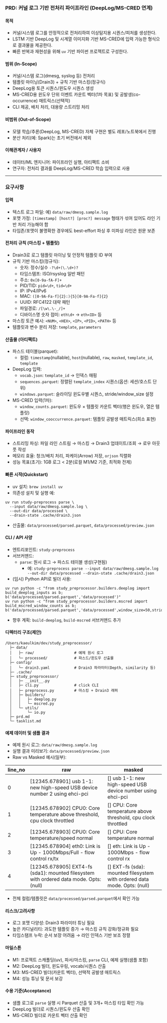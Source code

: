 ### PRD: 커널 로그 기반 전처리 파이프라인 (DeepLog/MS-CRED 연계)

#### 목적
- 커널/시스템 로그를 안정적으로 전처리하여 이상탐지용 시퀀스/피처를 생성한다.
- LSTM 기반 DeepLog 및 시계열 이미지화 기반 MS-CRED에 입력 가능한 형식으로 결과물을 제공한다.
- 빠른 반복과 재현성을 위해 `uv` 기반 파이썬 프로젝트로 구성한다.

#### 범위 (In-Scope)
- 커널/시스템 로그(dmesg, syslog 등) 전처리
- 템플릿 마이닝(Drain3) + 규칙 기반 마스킹(정규식)
- DeepLog용 토큰 시퀀스/윈도우 시퀀스 생성
- MS-CRED용 윈도우 단위 이벤트 카운트 벡터(1차 목표) 및 공발생(co-occurrence) 매트릭스(선택적)
- CLI 제공, 배치 처리, 대용량 스트리밍 처리

#### 비범위 (Out-of-Scope)
- 모델 학습/추론(DeepLog, MS-CRED) 자체 구현은 별도 레포/노트북에서 진행
- 분산 처리(예: Spark)는 초기 버전에서 제외

#### 이해관계자 / 사용자
- 데이터/ML 엔지니어: 파이프라인 실행, 아티팩트 소비
- 연구자: 전처리 결과를 DeepLog/MS-CRED 학습 입력으로 사용

---

### 요구사항

#### 입력
- 텍스트 로그 파일: 예) `data/raw/dmesg.sample.log`
- 포맷 가정: `[timestamp] [host?] [proc?] message` 형태가 섞여 있어도 라인 기반 처리 가능해야 함
- 타임존/포맷이 불명확한 경우에도 best-effort 파싱 후 미파싱 라인은 원문 보존

#### 전처리 규칙 (마스킹 + 템플릿)
- Drain3로 로그 템플릿 마이닝 및 안정적 템플릿 ID 부여
- 규칙 기반 마스킹(정규식):
  - 숫자: 정수/실수 `-?\d+(\.\d+)?`
  - 타임스탬프: ISO/rsyslog 일반 패턴
  - 주소: `0x[0-9a-fA-F]+`
  - PID/TID: `pid=\d+`, `tid=\d+`
  - IP: IPv4/IPv6
  - MAC: `([0-9A-Fa-f]{2}:){5}[0-9A-Fa-f]{2}`
  - UUID: RFC4122 대략 패턴
  - 파일경로: `/[\w\.\-_/]+`
  - 디바이스명 숫자 접미: `eth\d+` → `eth<ID>` 등
- 마스킹 토큰 예시: `<NUM>`, `<HEX>`, `<IP>`, `<PID>`, `<PATH>` 등
- 템플릿과 변수 분리 저장: `template`, `parameters`

#### 산출물 (아티팩트)
- 파스드 테이블(parquet):
  - 컬럼: `timestamp`(nullable), `host`(nullable), `raw`, `masked`, `template_id`, `template`
- DeepLog 입력:
  - `vocab.json`: `template_id` → 인덱스 매핑
  - `sequences.parquet`: 정렬된 `template_index` 시퀀스(옵션: 세션/호스트 단위)
  - `windows.parquet`: 슬라이딩 윈도우별 시퀀스, stride/window_size 설정
- MS-CRED 입력(1차):
  - `window_counts.parquet`: 윈도우 × 템플릿 카운트 벡터(행은 윈도우, 열은 템플릿)
  - 선택: `window_cooccurrence.parquet`: 템플릿 공발생 매트릭스(희소 표현)

#### 파이프라인 동작
- 스트리밍 파싱: 파일 라인 스트림 → 마스킹 → Drain3 업데이트/조회 → 로우 아웃풋 작성
- 메모리 효율: 청크/배치 처리, 파케이(Arrow) 저장, `orjson` 직렬화
- 성능 목표(초기): 1GB 로그 < 2분(로컬 M1/M2 기준, 최적화 전제)

#### 빠른 시작(Quickstart)
- uv 설치: `brew install uv`
- 의존성 설치 및 실행 예:
```
uv run study-preprocess parse \
  --input data/raw/dmesg.sample.log \
  --out-dir data/processed \
  --drain-state .cache/drain3.json
```
- 산출물: `data/processed/parsed.parquet`, `data/processed/preview.json`

#### CLI / API 사양
- 엔트리포인트: `study-preprocess`
- 서브커맨드:
  - `parse`: 원시 로그 → 파스드 테이블 생성(구현됨)
    - 예: `study-preprocess parse --input data/raw/dmesg.sample.log --out-dir data/processed --drain-state .cache/drain3.json`
- (임시) Python API로 빌더 사용:
```
uv run python -c "from study_preprocessor.builders.deeplog import build_deeplog_inputs as b; b('data/processed/parsed.parquet','data/processed')"
uv run python -c "from study_preprocessor.builders.mscred import build_mscred_window_counts as b; b('data/processed/parsed.parquet','data/processed',window_size=50,stride=25)"
```
- 향후 계획: `build-deeplog`, `build-mscred` 서브커맨드 추가

#### 디렉터리 구조(제안)
```
/Users/kaeulkim/dev/study_preprocessor/
  ├─ data/
  │   ├─ raw/                  # 예제 원시 로그
  │   └─ processed/            # 파스드/윈도우 산출물
  ├─ config/
  │   └─ drain3.yaml           # Drain3 파라미터(Depth, similarity 등)
  ├─ .cache/
  ├─ study_preprocessor/
  │   ├─ __init__.py
  │   ├─ cli.py                # click CLI
  │   ├─ preprocess.py         # 마스킹 + Drain3 래퍼
  │   ├─ builders/
  │   │   ├─ deeplog.py
  │   │   └─ mscred.py
  │   └─ utils/
  │       └─ io.py
  ├─ prd.md
  └─ tasklist.md
```

#### 예제 데이터 및 샘플 결과
- 예제 원시 로그: `data/raw/dmesg.sample.log`
- 실행 결과 미리보기: `data/processed/preview.json`
- Raw vs Masked 예시(일부):

| line_no | raw | masked |
|---|---|---|
| 0 | [12345.678901] usb 1-1: new high-speed USB device number 2 using ehci-pci | [<NUM>] usb 1-1: new high-speed USB device number <NUM> using ehci-pci |
| 1 | [12345.678902] CPU0: Core temperature above threshold, cpu clock throttled | [<NUM>] CPU<ID>: Core temperature above threshold, cpu clock throttled |
| 2 | [12345.678903] CPU0: Core temperature/speed normal | [<NUM>] CPU<ID>: Core temperature<PATH> normal |
| 3 | [12345.678904] eth0: Link is Up - 1000Mbps/Full - flow control rx/tx | [<NUM>] eth<ID>: Link is Up - 1000Mbps<PATH> - flow control rx<PATH> |
| 4 | [12345.678905] EXT4-fs (sda1): mounted filesystem with ordered data mode. Opts: (null) | [<NUM>] EXT<ID>-fs (sda<ID>): mounted filesystem with ordered data mode. Opts: (null) |

- 전체 컬럼/템플릿은 `data/processed/parsed.parquet`에서 확인 가능

#### 리스크/고려사항
- 로그 포맷 다양성: Drain3 파라미터 튜닝 필요
- 높은 카디널리티: 과도한 템플릿 증가 → 마스킹 규칙 강화/정규화 필요
- 타임스탬프 누락: 순서 보장 어려움 → 라인 인덱스 기반 보조 정렬

#### 마일스톤
- M1: 프로젝트 스캐폴딩(uv), 파서/마스킹, `parse` CLI, 예제 실행(샘플 포함)
- M2: DeepLog 빌더, 윈도우링, vocab/시퀀스 산출
- M3: MS-CRED 빌더(카운트 벡터), 선택적 공발생 매트릭스
- M4: 성능 튜닝 및 문서 보강

#### 수용 기준(Acceptance)
- 샘플 로그로 `parse` 실행 시 Parquet 산출 및 3개+ 마스킹 타입 확인 가능
- DeepLog 빌더로 시퀀스/윈도우 산출 확인
- MS-CRED 빌더로 카운트 벡터 산출 확인
